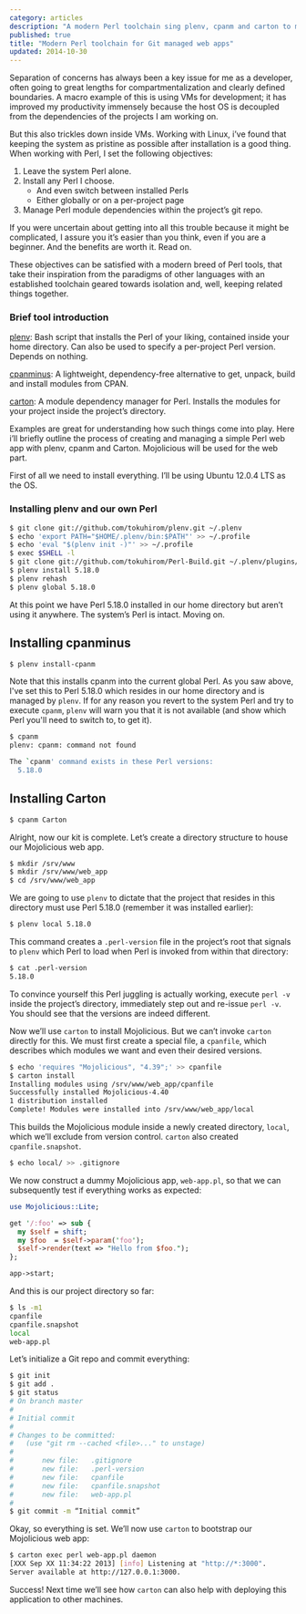 ```yaml
---
category: articles
description: "A modern Perl toolchain sing plenv, cpanm and carton to manage and deploy Perl web apps, version controlled with Git."
published: true
title: "Modern Perl toolchain for Git managed web apps"
updated: 2014-10-30
---
```


Separation of concerns has always been a key issue for me as a developer, often going to great lengths for compartmentalization and clearly defined boundaries. A macro example of this is using VMs for development; it has improved my productivity immensely because the host OS is decoupled from the dependencies of the projects I am working on.

But this also trickles down inside VMs. Working with Linux, i’ve found that keeping the system as pristine as possible after installation is a good thing. When working with Perl, I set the following objectives:

1. Leave the system Perl alone.
2. Install any Perl I choose.
    - And even switch between installed Perls
    - Either globally or on a per-project page
3. Manage Perl module dependencies within the project’s git repo.

If you were uncertain about getting into all this trouble because it might be complicated, I assure you it’s easier than you think, even if you are a beginner. And the benefits are worth it. Read on.

These objectives can be satisfied with a modern breed of Perl tools, that take their inspiration from the paradigms of other languages with an established toolchain geared towards isolation and, well, keeping related things together.

### Brief tool introduction

[plenv](https://github.com/tokuhirom/plenv): Bash script that installs the Perl of your liking, contained inside your home directory. Can also be used to specify a per-project Perl version. Depends on nothing.

[cpanminus](https://github.com/miyagawa/cpanminus): A lightweight, dependency-free alternative to get, unpack, build and install  modules from CPAN.

[carton](https://github.com/miyagawa/carton/): A module dependency manager for Perl. Installs the modules for your project inside the project’s directory.


Examples are great for understanding how such things come into play. Here i’ll briefly  outline the process of creating and managing a simple Perl web app with plenv, cpanm and Carton. Mojolicious will be used for the web part.

First of all we need to install everything. I’ll be using Ubuntu 12.0.4 LTS as the OS.

### Installing plenv and our own Perl

```bash
$ git clone git://github.com/tokuhirom/plenv.git ~/.plenv
$ echo 'export PATH="$HOME/.plenv/bin:$PATH"' >> ~/.profile
$ echo 'eval "$(plenv init -)"' >> ~/.profile
$ exec $SHELL -l
$ git clone git://github.com/tokuhirom/Perl-Build.git ~/.plenv/plugins/perl-build/
$ plenv install 5.18.0
$ plenv rehash
$ plenv global 5.18.0
```
At this point we have Perl 5.18.0 installed in our home directory but aren’t using it anywhere. The system’s Perl is intact. Moving on.

## Installing cpanminus
```bash
$ plenv install-cpanm
```
Note that this installs cpanm into the current global Perl. As you saw above, I've set this to Perl 5.18.0 which resides in our home directory and is managed by `plenv`. If for any reason you revert to the system Perl and try to execute `cpanm`, `plenv` will warn you that it is not available (and show which Perl you'll need to switch to, to get it).

```bash
$ cpanm
plenv: cpanm: command not found

The `cpanm' command exists in these Perl versions:
  5.18.0
```

## Installing Carton
```bash
$ cpanm Carton
```


Alright, now our kit is complete. Let’s create a directory structure to house our Mojolicious web app.

```bash
$ mkdir /srv/www
$ mkdir /srv/www/web_app
$ cd /srv/www/web_app
```

We are going to use `plenv` to dictate that the project that resides in this directory must use Perl 5.18.0 (remember it was installed earlier):

```bash
$ plenv local 5.18.0
```

This command creates a `.perl-version` file in the project’s root that signals to `plenv` which Perl to load when Perl is invoked from within that directory:

```bash
$ cat .perl-version
5.18.0
```

To convince yourself this Perl juggling is actually working, execute `perl -v` inside the project’s directory, immediately step out and re-issue `perl -v`. You should see that the versions are indeed different.

Now we’ll use `carton` to install Mojolicious. But we can’t invoke `carton` directly for this. We must first create a special file, a `cpanfile`, which describes which modules we want and even their desired versions.

```bash
$ echo 'requires "Mojolicious", "4.39";' >> cpanfile
$ carton install
Installing modules using /srv/www/web_app/cpanfile
Successfully installed Mojolicious-4.40
1 distribution installed
Complete! Modules were installed into /srv/www/web_app/local
```


This builds the Mojolicious module inside a newly created directory, `local`, which we’ll exclude from version control. `carton` also created `cpanfile.snapshot`.

```bash
$ echo local/ >> .gitignore
```

We now construct a dummy Mojolicious app, `web-app.pl`, so that we can subsequently test if everything works as expected:

```perl
use Mojolicious::Lite;

get '/:foo' => sub {
  my $self = shift;
  my $foo  = $self->param('foo');
  $self->render(text => "Hello from $foo.");
};

app->start;
```

And this is our project directory so far:

```bash
$ ls -m1
cpanfile
cpanfile.snapshot
local
web-app.pl
```

Let’s initialize a Git repo and commit everything:

```bash
$ git init
$ git add .
$ git status
# On branch master
#
# Initial commit
#
# Changes to be committed:
#   (use "git rm --cached <file>..." to unstage)
#
#       new file:   .gitignore
#       new file:   .perl-version
#       new file:   cpanfile
#       new file:   cpanfile.snapshot
#       new file:   web-app.pl
#
$ git commit -m “Initial commit”
```

Okay, so everything is set. We’ll now use `carton` to bootstrap our Mojolicious web app:

```bash
$ carton exec perl web-app.pl daemon
[XXX Sep XX 11:34:22 2013] [info] Listening at "http://*:3000".
Server available at http://127.0.0.1:3000.
```

Success! Next time we’ll see how `carton` can also help with deploying this application to other machines.
